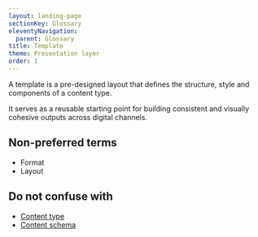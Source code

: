 ```yaml
---
layout: landing-page
sectionKey: Glossary
eleventyNavigation:
  parent: Glossary
title: Template
theme: Presentation layer
order: 1
---
```

A template is a pre-designed layout that defines the structure, style and components of a content type.

It serves as a reusable starting point for building consistent and visually cohesive outputs across digital channels.

## Non-preferred terms

- Format
- Layout

## Do not confuse with

- [Content type](/glossary/content-type)
- [Content schema](/glossary/content-schema)